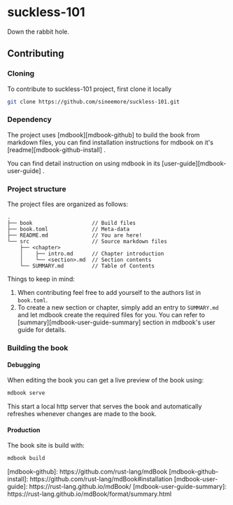 suckless-101
============

Down the rabbit hole.

## Contributing

### Cloning

To contribute to suckless-101 project, first clone it locally

```sh
git clone https://github.com/sineemore/suckless-101.git
```

### Dependency

The project uses
[mdbook][mdbook-github]
to build the book from markdown files, you
can find installation instructions for mdbook on it's
[readme][mdbook-github-install]
.

You can find detail instruction on using mdbook in its
[user-guide][mdbook-user-guide]
.

### Project structure

The project files are organized as follows:

```
.
├── book                   // Build files
├── book.toml              // Meta-data
├── README.md              // You are here!
└── src                    // Source markdown files
    ├── <chapter>
    │    ├── intro.md      // Chapter introduction
    │    └── <section>.md  // Section contents
    └── SUMMARY.md         // Table of Contents
```

Things to keep in mind:

1. When contributing feel free to add yourself to the authors list in `book.toml`.
2. To create a new section or chapter, simply add an entry to `SUMMARY.md` and let mdbook create the required files for you.
You can refer to
[summary][mdbook-user-guide-summary]
section in mdbook's user guide for details.

### Building the book

#### Debugging

When editing the book you can get a live preview of the book using:

```sh
mdbook serve
```

This start a local http server that serves the book and automatically refreshes whenever changes are made to the book.

#### Production

The book site is build with:

```sh
mdbook build
```


<!-- Refrences --!>

[mdbook-github]: https://github.com/rust-lang/mdBook
[mdbook-github-install]: https://github.com/rust-lang/mdBook#installation
[mdbook-user-guide]: https://rust-lang.github.io/mdBook/
[mdbook-user-guide-summary]: https://rust-lang.github.io/mdBook/format/summary.html
